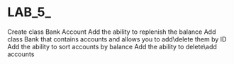 # LAB_5_

Create class Bank Account
Add the ability to replenish the balance
Add class Bank that contains accounts and allows you to add\delete them by ID
Add the ability to sort accounts by balance
Add the ability to delete\add accounts 
